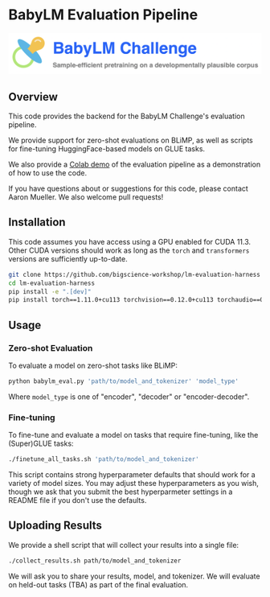 # BabyLM Evaluation Pipeline
![BabyLM Challenge](assets/babylm.png)

## Overview

This code provides the backend for the BabyLM Challenge's evaluation pipeline. 

We provide support for zero-shot evaluations on BLiMP, as well as scripts for fine-tuning HuggingFace-based models on GLUE tasks.

We also provide a [Colab demo](https://colab.research.google.com/drive/1HX2D3wztO81tKcqCeV_ecRcEUseBVuTc?usp=sharing) of the evaluation pipeline as a demonstration of how to use the code.

If you have questions about or suggestions for this code, please contact Aaron Mueller. We also welcome pull requests!

## Installation

This code assumes you have access using a GPU enabled for CUDA 11.3. Other CUDA versions should work as long as the `torch` and `transformers` versions are sufficiently up-to-date.

```bash
git clone https://github.com/bigscience-workshop/lm-evaluation-harness
cd lm-evaluation-harness
pip install -e ".[dev]"
pip install torch==1.11.0+cu113 torchvision==0.12.0+cu113 torchaudio==0.11.0 promptsource==0.2.3 --extra-index-url https://download.pytorch.org/whl/cu113
```

## Usage
### Zero-shot Evaluation
To evaluate a model on zero-shot tasks like BLiMP:

```bash
python babylm_eval.py 'path/to/model_and_tokenizer' 'model_type'
```

Where `model_type` is one of "encoder", "decoder" or "encoder-decoder".

### Fine-tuning
To fine-tune and evaluate a model on tasks that require fine-tuning, like the (Super)GLUE tasks:

```bash
./finetune_all_tasks.sh 'path/to/model_and_tokenizer'
```

This script contains strong hyperparameter defaults that should work for a variety of model sizes. You may adjust these hyperparameters as you wish, though we ask that you submit the best hyperparmeter settings in a README file if you don't use the defaults.

## Uploading Results
We provide a shell script that will collect your results into a single file:

```bash
./collect_results.sh path/to/model_and_tokenizer
```

We will ask you to share your results, model, and tokenizer. We will evaluate on held-out tasks (TBA) as part of the final evaluation.